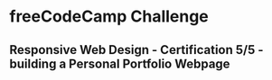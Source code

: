# freeCodeCamp Challenge

## Responsive Web Design - Certification 5/5 - building a Personal Portfolio Webpage
